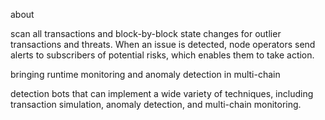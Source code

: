 

about

scan all transactions and block-by-block state changes for outlier transactions and threats. When an issue is detected, node operators send alerts to subscribers of potential risks, which enables them to take action.


bringing runtime monitoring and anomaly detection in multi-chain


detection bots that can implement a wide variety of techniques, including transaction simulation, anomaly detection, and multi-chain monitoring.



